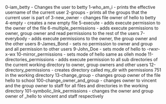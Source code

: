 0-iam_betty - Changes the user to betty
1-who_am_i - prints the effective username of the current user
2-groups - prints all the groups that the current user is part of
3-new_owner - changes file owner of hello to betty
4-empty - creates a new empty file
5-execute - adds execute permission to the owner of the file
6-multiple_permissions - adds execute permissions to owner, group owner and read permissions to the rest of the users
7-everybody - adds execute permissions to the owner, the group owner and the other users
8-James_Bond - sets no permission to owner and group and all permission to other users
9-John_Doe - sets mode of hello to -rwxr-x-wx
10-mirror_permissions - sets mode of hello same as olleh mode
11-directories_permissions - adds execute permission to all sub directories of the current working directory to owner, group owners and other users
12-directory_permissions - creates directory called my_dir with permissions 751 in the working directory
13-change_group - changes group owner of the file hello to school
100-change_owner_and_group - changes owner to vincent and the group owner to staff for all files and directories in the working directory
101-symbolic_link_permissions - changes the owner and group owner of _hello to vincent and staff respectively

